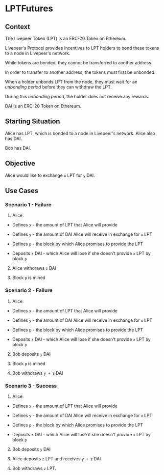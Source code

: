 # LPTFutures

## Context

The Livepeer Token (LPT) is an ERC-20 Token on Ethereum.

Livepeer's Protocol provides incentives to LPT holders to bond these tokens to a node in Livepeer's network.

While tokens are bonded, they cannot be transferred to another address.

In order to transfer to another address, the tokens must first be unbonded.

When a holder unbonds LPT from the node, they must wait for an _unbonding period_ before they can withdraw the LPT.

During this _unbonding period_, the holder does not receive any rewards.

DAI is an ERC-20 Token on Ethereum.

## Starting Situation

Alice has LPT, which is bonded to a node in Livepeer's network. Alice also has DAI.

Bob has DAI.

## Objective

Alice would like to exchange `x` LPT for `y` DAI.

## Use Cases

### Scenario 1 - Failure

1. Alice:

- Defines `x` - the amount of LPT that Alice will provide
- Defines `y` - the amount of DAI Alice will receive in exchange for `x` LPT

- Defines `p` - the block by which Alice promises to provide the LPT

- Deposits `z` DAI - which Alice will lose if she doesn't provide `x` LPT by block `p`

2. Alice withdraws `z` DAI

3. Block `p` is mined

### Scenario 2 - Failure

1. Alice:

- Defines `x` - the amount of LPT that Alice will provide
- Defines `y` - the amount of DAI Alice will receive in exchange for `x` LPT

- Defines `p` - the block by which Alice promises to provide the LPT

- Deposits `z` DAI - which Alice will lose if she doesn't provide `x` LPT by block `p`

2. Bob deposits `y` DAI

3. Block `p` is mined

4. Bob withdraws `y + z` DAI

### Scenario 3 - Success

1. Alice:

- Defines `x` - the amount of LPT that Alice will provide
- Defines `y` - the amount of DAI Alice will receive in exchange for `x` LPT

- Defines `p` - the block by which Alice promises to provide the LPT

- Deposits `z` DAI - which Alice will lose if she doesn't provide `x` LPT by block `p`

2. Bob deposits `y` DAI

3. Alice deposits `z` LPT and receives `y + z` DAI

4. Bob withdraws `z` LPT.
